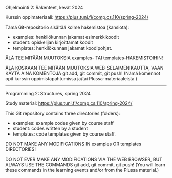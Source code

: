 Ohjelmointi 2: Rakenteet, kevät 2024

Kurssin oppimateriaali: https://plus.tuni.fi/comp.cs.110/spring-2024/

Tämä Git-repositorio sisältää kolme hakemistoa (kansiota):
- examples: henkilökunnan jakamat esimerkkikoodit
- student: opiskelijan kirjoittamat koodit
- templates: henkilökunnan jakamat koodipohjat.

ÄLÄ TEE MITÄÄN MUUTOKSIA examples- TAI templates-HAKEMISTOIHIN!

ÄLÄ KOSKAAN TEE MITÄÄN MUUTOKSIA WEB-SELAIMEN KAUTTA, VAAN KÄYTÄ
AINA KOMENTOJA git add, git commit, git push!
(Nämä komennot opit kurssin oppimistapahtumissa ja/tai
Plussa-materiaaleista.)

---------------------------------------------------------------

Programming 2: Structures, spring 2024

Study material: https://plus.tuni.fi/comp.cs.110/spring-2024/

This Git repository contains three directories (folders):
- examples: example codes given by course staff
- student: codes written by a student
- templates: code templates given by course staff.

DO NOT MAKE ANY MODIFICATIONS IN examples OR templates DIRECTORIES!

DO NOT EVER MAKE ANY MODIFICATIONS VIA THE WEB BROWSER, BUT ALWAYS
USE THE COMMANDS git add, git commit, git push!
(You will learn these commands in the learning events and/or from
the Plussa material.)
